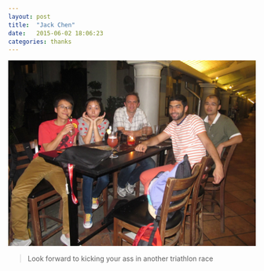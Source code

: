 ```yaml
---
layout: post
title:  "Jack Chen"
date:   2015-06-02 18:06:23
categories: thanks
---
```


![photo](/images/jack-chen.jpg)

> Look forward to kicking your ass in another triathlon race
